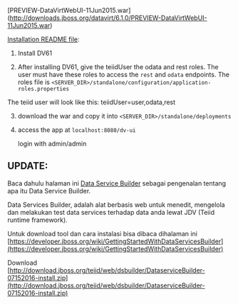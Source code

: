 [PREVIEW-DataVirtWebUI-11Jun2015.war] (http://downloads.jboss.org/datavirt/6.1.0/PREVIEW-DataVirtWebUI-11Jun2015.war)

[Installation README file](http://downloads.jboss.org/datavirt/install.txt):

1) Install DV61

2) After installing DV61, give the teiidUser the odata and rest roles. The user must have these roles to access the `rest` and `odata` endpoints.
The roles file is `<SERVER_DIR>/standalone/configuration/application-roles.properties`

The teiid user will look like this:
teiidUser=user,odata,rest

3) download the war and copy it into `<SERVER_DIR>/standalone/deployments`

4) access the app at `localhost:8080/dv-ui`

   login with admin/admin

## UPDATE:

Baca dahulu halaman ini [Data Service Builder](http://teiiddesigner.jboss.org/ds_builder_summary.html) sebagai pengenalan tentang apa itu Data Service Builder.

Data Services Builder, adalah alat berbasis web untuk menedit, mengelola dan melakukan test data services terhadap data anda lewat JDV (Teiid runtime framework).

Untuk download tool dan cara instalasi bisa dibaca dihalaman ini [https://developer.jboss.org/wiki/GettingStartedWithDataServicesBuilder](https://developer.jboss.org/wiki/GettingStartedWithDataServicesBuilder)


Download [http://download.jboss.org/teiid/web/dsbuilder/DataserviceBuilder-07152016-install.zip](http://download.jboss.org/teiid/web/dsbuilder/DataserviceBuilder-07152016-install.zip)


